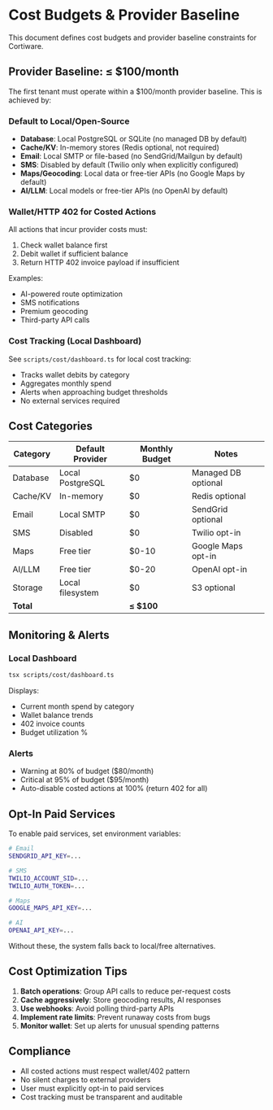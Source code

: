 # Cost Budgets & Provider Baseline

This document defines cost budgets and provider baseline constraints for Cortiware.

## Provider Baseline: ≤ $100/month

The first tenant must operate within a $100/month provider baseline. This is achieved by:

### Default to Local/Open-Source
- **Database**: Local PostgreSQL or SQLite (no managed DB by default)
- **Cache/KV**: In-memory stores (Redis optional, not required)
- **Email**: Local SMTP or file-based (no SendGrid/Mailgun by default)
- **SMS**: Disabled by default (Twilio only when explicitly configured)
- **Maps/Geocoding**: Local data or free-tier APIs (no Google Maps by default)
- **AI/LLM**: Local models or free-tier APIs (no OpenAI by default)

### Wallet/HTTP 402 for Costed Actions
All actions that incur provider costs must:
1. Check wallet balance first
2. Debit wallet if sufficient balance
3. Return HTTP 402 invoice payload if insufficient

Examples:
- AI-powered route optimization
- SMS notifications
- Premium geocoding
- Third-party API calls

### Cost Tracking (Local Dashboard)
See `scripts/cost/dashboard.ts` for local cost tracking:
- Tracks wallet debits by category
- Aggregates monthly spend
- Alerts when approaching budget thresholds
- No external services required

## Cost Categories

| Category | Default Provider | Monthly Budget | Notes |
|----------|------------------|----------------|-------|
| Database | Local PostgreSQL | $0 | Managed DB optional |
| Cache/KV | In-memory | $0 | Redis optional |
| Email | Local SMTP | $0 | SendGrid optional |
| SMS | Disabled | $0 | Twilio opt-in |
| Maps | Free tier | $0-10 | Google Maps opt-in |
| AI/LLM | Free tier | $0-20 | OpenAI opt-in |
| Storage | Local filesystem | $0 | S3 optional |
| **Total** | | **≤ $100** | |

## Monitoring & Alerts

### Local Dashboard
```bash
tsx scripts/cost/dashboard.ts
```
Displays:
- Current month spend by category
- Wallet balance trends
- 402 invoice counts
- Budget utilization %

### Alerts
- Warning at 80% of budget ($80/month)
- Critical at 95% of budget ($95/month)
- Auto-disable costed actions at 100% (return 402 for all)

## Opt-In Paid Services

To enable paid services, set environment variables:
```bash
# Email
SENDGRID_API_KEY=...

# SMS
TWILIO_ACCOUNT_SID=...
TWILIO_AUTH_TOKEN=...

# Maps
GOOGLE_MAPS_API_KEY=...

# AI
OPENAI_API_KEY=...
```

Without these, the system falls back to local/free alternatives.

## Cost Optimization Tips

1. **Batch operations**: Group API calls to reduce per-request costs
2. **Cache aggressively**: Store geocoding results, AI responses
3. **Use webhooks**: Avoid polling third-party APIs
4. **Implement rate limits**: Prevent runaway costs from bugs
5. **Monitor wallet**: Set up alerts for unusual spending patterns

## Compliance

- All costed actions must respect wallet/402 pattern
- No silent charges to external providers
- User must explicitly opt-in to paid services
- Cost tracking must be transparent and auditable


